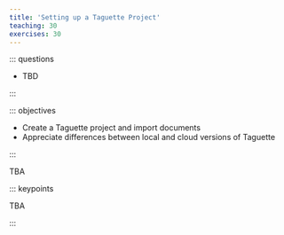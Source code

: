 ```yaml
---
title: 'Setting up a Taguette Project'
teaching: 30
exercises: 30
---
```


::: questions

-   TBD

:::

::: objectives

-   Create a Taguette project and import documents
-   Appreciate differences between local and cloud versions of Taguette

:::

TBA

::: keypoints

TBA

:::

